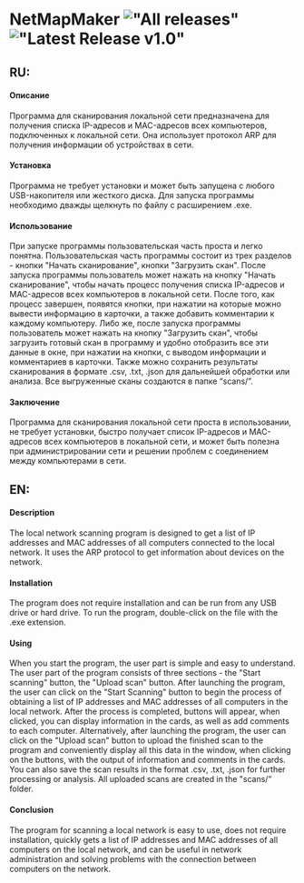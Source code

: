 # NetMapMaker !["All releases"](https://github.com/igsltk/NetMapMaker/releases/) !["Latest Release v1.0"](https://github.com/igsltk/NetMapMaker/releases/tag/release-1-0)

## RU:

#### Описание
Программа для сканирования локальной сети предназначена для получения списка IP-адресов и MAC-адресов всех компьютеров, подключенных к локальной сети. Она использует протокол ARP для получения информации об устройствах в сети.

#### Установка
Программа не требует установки и может быть запущена с любого USB-накопителя или жесткого диска. Для запуска программы необходимо дважды щелкнуть по файлу с расширением .exe.

#### Использование
При запуске программы пользовательская часть проста и легко понятна. Пользовательская часть программы состоит из трех разделов - кнопки "Начать сканирование", кнопки "Загрузить скан".
После запуска программы пользователь может нажать на кнопку "Начать сканирование", чтобы начать процесс получения списка IP-адресов и MAC-адресов всех компьютеров в локальной сети. После того, как процесс завершен, появятся кнопки, при нажатии на которые можно вывести информацию в карточки, а также добавить комментарии к каждому компьютеру.
Либо же, после запуска программы пользователь может нажать на кнопку "Загрузить скан", чтобы загрузить готовый скан в программу и удобно отобразить все эти данные в окне, при нажатии на кнопки, с выводом информации и комментариев в карточки.
Также можно сохранить результаты сканирования в формате .csv, .txt, .json для дальнейшей обработки или анализа. Все выгруженные сканы создаются в папке “scans/”.

#### Заключение
Программа для сканирования локальной сети проста в использовании, не требует установки, быстро получает список IP-адресов и MAC-адресов всех компьютеров в локальной сети, и может быть полезна при администрировании сети и решении проблем с соединением между компьютерами в сети.

## EN:

#### Description
The local network scanning program is designed to get a list of IP addresses and MAC addresses of all computers connected to the local network. It uses the ARP protocol to get information about devices on the network.

#### Installation
The program does not require installation and can be run from any USB drive or hard drive. To run the program, double-click on the file with the .exe extension.

#### Using
When you start the program, the user part is simple and easy to understand. The user part of the program consists of three sections - the "Start scanning" button, the "Upload scan" button.
After launching the program, the user can click on the "Start Scanning" button to begin the process of obtaining a list of IP addresses and MAC addresses of all computers in the local network. After the process is completed, buttons will appear, when clicked, you can display information in the cards, as well as add comments to each computer.
Alternatively, after launching the program, the user can click on the "Upload scan" button to upload the finished scan to the program and conveniently display all this data in the window, when clicking on the buttons, with the output of information and comments in the cards.
You can also save the scan results in the format .csv, .txt, .json for further processing or analysis. All uploaded scans are created in the "scans/” folder.

#### Conclusion
The program for scanning a local network is easy to use, does not require installation, quickly gets a list of IP addresses and MAC addresses of all computers on the local network, and can be useful in network administration and solving problems with the connection between computers on the network.